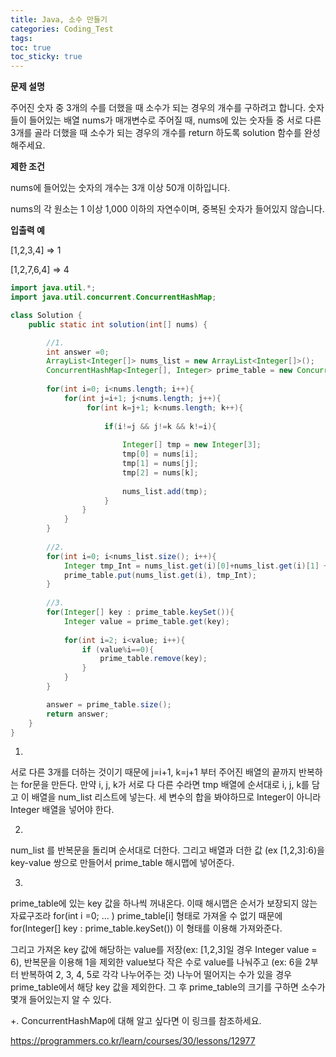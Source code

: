 ```yaml
---
title: Java, 소수 만들기
categories: Coding_Test
tags: 
toc: true
toc_sticky: true
---
```


**문제 설명**  

주어진 숫자 중 3개의 수를 더했을 때 소수가 되는 경우의 개수를 구하려고 합니다. 숫자들이 들어있는 배열 nums가 매개변수로 주어질 때, nums에 있는 숫자들 중 서로 다른 3개를 골라 더했을 때 소수가 되는 경우의 개수를 return 하도록 solution 함수를 완성해주세요.

**제한 조건**

nums에 들어있는 숫자의 개수는 3개 이상 50개 이하입니다.

nums의 각 원소는 1 이상 1,000 이하의 자연수이며, 중복된 숫자가 들어있지 않습니다.

**입출력 예**

[1,2,3,4]	=> 1

[1,2,7,6,4]	=> 4


```java
import java.util.*;
import java.util.concurrent.ConcurrentHashMap;

class Solution {
    public static int solution(int[] nums) {

        //1.
        int answer =0;         
        ArrayList<Integer[]> nums_list = new ArrayList<Integer[]>();
        ConcurrentHashMap<Integer[], Integer> prime_table = new ConcurrentHashMap<Integer[],Integer>();
        
        for(int i=0; i<nums.length; i++){
            for(int j=i+1; j<nums.length; j++){
                 for(int k=j+1; k<nums.length; k++){
                     
                     if(i!=j && j!=k && k!=i){
                         
                         Integer[] tmp = new Integer[3];   
                         tmp[0] = nums[i];
                         tmp[1] = nums[j];
                         tmp[2] = nums[k]; 
                         
                         nums_list.add(tmp);
                     }         
                }   
            }
        }
        
        //2.
        for(int i=0; i<nums_list.size(); i++){
            Integer tmp_Int = nums_list.get(i)[0]+nums_list.get(i)[1] + nums_list.get(i)[2];            
            prime_table.put(nums_list.get(i), tmp_Int);
        }
 
        //3.
        for(Integer[] key : prime_table.keySet()){
            Integer value = prime_table.get(key);
            
            for(int i=2; i<value; i++){
                if (value%i==0){
                    prime_table.remove(key);
                }
            }
        }

        answer = prime_table.size();
        return answer;
    }
}
```
1.
서로 다른 3개를 더하는 것이기 때문에 j=i+1, k=j+1 부터 주어진 배열의 끝까지 반복하는 for문을 만든다. 만약 i, j, k가 서로 다 다른 수라면 tmp 배열에 순서대로 i, j, k를 담고 이 배열을 num_list 리스트에 넣는다. 세 변수의 합을 봐야하므로 Integer이 아니라 Integer 배열을 넣어야 한다. 

2.
num_list 를 반복문을 돌리며 순서대로 더한다. 그리고 배열과 더한 값 (ex [1,2,3]:6)을 key-value 쌍으로 만들어서 prime_table 해시맵에 넣어준다.

3.
prime_table에 있는 key 값을 하나씩 꺼내온다. 이때 해시맵은 순서가 보장되지 않는 자료구조라 for(int i =0; ... ) prime_table[i] 형태로 가져올 수 없기 때문에 for(Integer[] key : prime_table.keySet()) 이 형태를 이용해 가져와준다. 

그리고 가져온 key 값에 해당하는 value를 저장(ex: [1,2,3]일 경우 Integer value = 6), 반복문을 이용해 1을 제외한 value보다 작은 수로 value를 나눠주고 (ex: 6을 2부터 반복하여 2, 3, 4, 5로 각각 나누어주는 것) 나누어 떨어지는 수가 있을 경우 prime_table에서 해당 key 값을 제외한다. 그 후 prime_table의 크기를 구하면 소수가 몇개 들어있는지 알 수 있다. 

+. ConcurrentHashMap에 대해 알고 싶다면 이 링크를 참조하세요. 

https://programmers.co.kr/learn/courses/30/lessons/12977